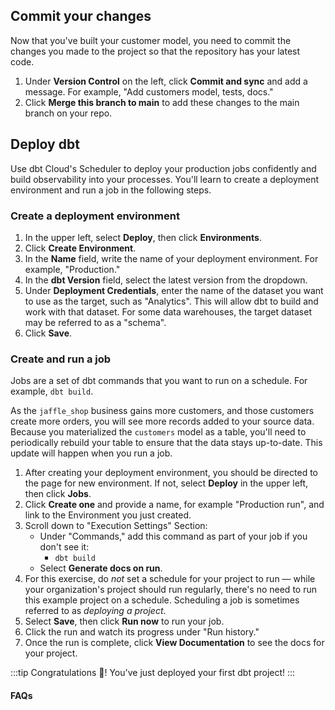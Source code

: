 ## Commit your changes

Now that you've built your customer model, you need to commit the changes you made to the project so that the repository has your latest code.

1. Under **Version Control** on the left, click **Commit and sync** and add a message. For example, "Add customers model, tests, docs."
2. Click **Merge this branch to main** to add these changes to the main branch on your repo.

## Deploy dbt

Use dbt Cloud's Scheduler to deploy your production jobs confidently and build observability into your processes. You'll learn to create a deployment environment and run a job in the following steps.

### Create a deployment environment

1. In the upper left, select **Deploy**, then click **Environments**.
2. Click **Create Environment**.
3. In the **Name** field, write the name of your deployment environment. For example, "Production."
4. In the **dbt Version** field, select the latest version from the dropdown.
5. Under **Deployment Credentials**, enter the name of the dataset you want to use as the target, such as "Analytics". This will allow dbt to build and work with that dataset. For some data warehouses, the target dataset may be referred to as a "schema".
6. Click **Save**.

### Create and run a job

Jobs are a set of dbt commands that you want to run on a schedule. For example, `dbt build`.

As the `jaffle_shop` business gains more customers, and those customers create more orders, you will see more records added to your source data. Because you materialized the `customers` model as a table, you'll need to periodically rebuild your table to ensure that the data stays up-to-date. This update will happen when you run a job.

1. After creating your deployment environment, you should be directed to the page for new environment. If not, select **Deploy** in the upper left, then click **Jobs**.
2. Click **Create one** and provide a name, for example "Production run", and link to the Environment you just created.
3. Scroll down to "Execution Settings" Section:
      * Under "Commands," add this command as part of your job if you don't see it:
        * `dbt build`
      * Select **Generate docs on run**.
4. For this exercise, do _not_ set a schedule for your project to run &mdash; while your organization's project should run regularly, there's no need to run this example project on a schedule. Scheduling a job is sometimes referred to as _deploying a project_.
5. Select **Save**, then click **Run now** to run your job.
6. Click the run and watch its progress under "Run history."
7. Once the run is complete, click **View Documentation** to see the docs for your project.

:::tip
Congratulations 🎉! You've just deployed your first dbt project!
:::

#### FAQs

<FAQ path="Runs/failed-prod-run" />


